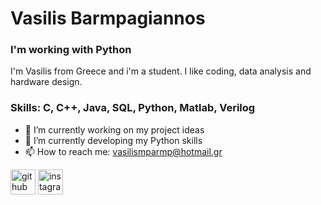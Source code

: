 # Vasilis Barmpagiannos
### I'm working with Python
I'm Vasilis from Greece and i'm a student. I like coding, data analysis and hardware design.

### Skills: C, C++, Java, SQL, Python, Matlab, Verilog

- 🔭 I’m currently working on my project ideas
- 🌱 I’m currently developing my Python skills
- 📫 How to reach me: vasilismparmp@hotmail.gr


[<img src='https://cdn.jsdelivr.net/npm/simple-icons@3.0.1/icons/github.svg' alt='github' height='40'>](https://github.com/barmpagiannos)  [<img src='https://cdn.jsdelivr.net/npm/simple-icons@3.0.1/icons/instagram.svg' alt='instagram' height='40'>](https://www.instagram.com/vasilis_mpgn/)  

